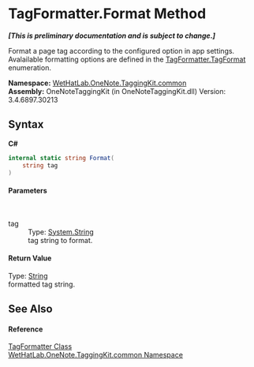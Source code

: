 # TagFormatter.Format Method 
 _**\[This is preliminary documentation and is subject to change.\]**_

Format a page tag according to the configured option in app settings. Avalailable formatting options are defined in the <a href="8cac7044-1d57-7ff5-17b6-0ce4dc2b3110">TagFormatter.TagFormat</a> enumeration.

**Namespace:**&nbsp;<a href="bcdbab9c-63d1-48a4-6937-af53fb8d9a55">WetHatLab.OneNote.TaggingKit.common</a><br />**Assembly:**&nbsp;OneNoteTaggingKit (in OneNoteTaggingKit.dll) Version: 3.4.6897.30213

## Syntax

**C#**<br />
``` C#
internal static string Format(
	string tag
)
```


#### Parameters
&nbsp;<dl><dt>tag</dt><dd>Type: <a href="http://msdn2.microsoft.com/en-us/library/s1wwdcbf" target="_blank">System.String</a><br />tag string to format.</dd></dl>

#### Return Value
Type: <a href="http://msdn2.microsoft.com/en-us/library/s1wwdcbf" target="_blank">String</a><br />formatted tag string.

## See Also


#### Reference
<a href="8d4378d5-3d81-1a88-d98b-9c845e212b48">TagFormatter Class</a><br /><a href="bcdbab9c-63d1-48a4-6937-af53fb8d9a55">WetHatLab.OneNote.TaggingKit.common Namespace</a><br />